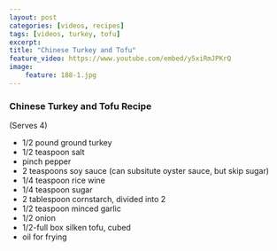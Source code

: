 ```yaml
---
layout: post
categories: [videos, recipes]
tags: [videos, turkey, tofu]
excerpt: 
title: "Chinese Turkey and Tofu"
feature_video: https://www.youtube.com/embed/y5xiRmJPKrQ
image:
    feature: 188-1.jpg
---
```


### Chinese Turkey and Tofu Recipe

(Serves 4)

- 1/2 pound ground turkey
- 1/2 teaspoon salt
- pinch pepper
- 2 teaspoons soy sauce (can subsitute oyster sauce, but skip sugar)
- 1/4 teaspoon rice wine
- 1/4 teaspoon sugar
- 2 tablespoon cornstarch, divided into 2
- 1/2 teaspoon minced garlic
- 1/2 onion
- 1/2-full box silken tofu, cubed
- oil for frying



